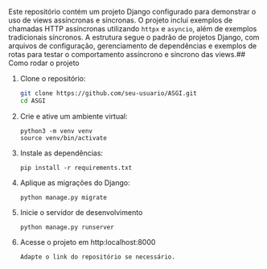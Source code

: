 Este repositório contém um projeto Django configurado para demonstrar o uso de views assíncronas e síncronas. O projeto inclui exemplos de chamadas HTTP assíncronas utilizando `httpx` e `asyncio`, além de exemplos tradicionais síncronos. A estrutura segue o padrão de projetos Django, com arquivos de configuração, gerenciamento de dependências e exemplos de rotas para testar o comportamento assíncrono e síncrono das views.## Como rodar o projeto

1. Clone o repositório:
   ```bash
   git clone https://github.com/seu-usuario/ASGI.git
   cd ASGI
2. Crie e ative um ambiente virtual:   
    ```
    python3 -m venv venv
    source venv/bin/activate
3. Instale as dependências:
    ```
    pip install -r requirements.txt
4. Aplique as migrações do Django:
    ```
    python manage.py migrate
5. Inicie o servidor de desenvolvimento
    ```
    python manage.py runserver
6. Acesse o projeto em http:localhost:8000
    ```
    Adapte o link do repositório se necessário.
